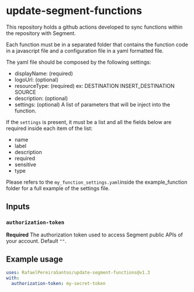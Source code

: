 # update-segment-functions
This repository holds a github actions developed to sync functions within the repository with Segment.

Each function must be in a separated folder that contains the function code in a javascript file and a configuration
file in a yaml formatted file.

The yaml file should be composed by the following settings:
- displayName: (required)
- logoUrl: (optional)
- resourceType: (required) ex: DESTINATION INSERT_DESTINATION SOURCE
- description: (optional)
- settings: (optional) A list of parameters that will be inject into the function.

If the `settings` is present, it must be a list and all the fields below are required inside each item of the list:
- name
- label
- description
- required
- sensitive
- type

Please refers to the `my_function_settings.yaml`inside the example_function folder for a full example of the settings file.

## Inputs

### `authorization-token`

**Required** The authorization token used to access Segment public APIs of your account. Default `""`.

## Example usage

```yaml
uses: RafaelPereiraSantos/update-segment-functions@v1.3
with:
  authorization-token: my-secret-token
```